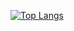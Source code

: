 [![Top Langs](https://github-readme-stats.vercel.app/api/top-langs/?username=Gaming-With-Portals&theme=tokyonight)](https://github.com/anuraghazra/github-readme-stats)

